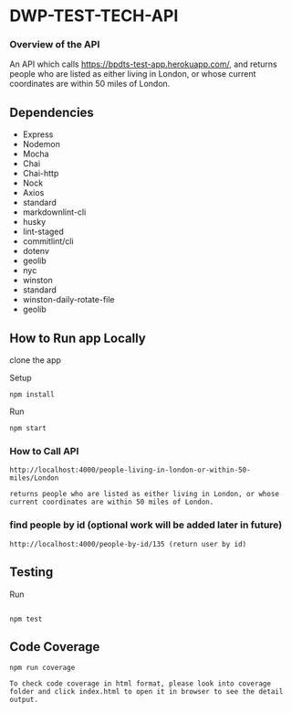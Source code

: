 # DWP-TEST-TECH-API

### Overview of the API

An API which calls https://bpdts-test-app.herokuapp.com/, and returns people who are listed as either living in London, or whose current coordinates are within 50 miles of London.

## Dependencies

- Express
- Nodemon
- Mocha
- Chai
- Chai-http
- Nock
- Axios
- standard
- markdownlint-cli
- husky
- lint-staged
- commitlint/cli
- dotenv
- geolib
- nyc
- winston
- standard
- winston-daily-rotate-file
- geolib


## How to Run app Locally

clone the app

Setup

```
npm install
```

Run

```
npm start
```

### How to Call API

```
http://localhost:4000/people-living-in-london-or-within-50-miles/London

returns people who are listed as either living in London, or whose current coordinates are within 50 miles of London.

```
###  find people by id (optional work will be added later in future)

```
http://localhost:4000/people-by-id/135 (return user by id)

```

## Testing

Run

```

npm test

```

## Code Coverage

```
npm run coverage

To check code coverage in html format, please look into coverage folder and click index.html to open it in browser to see the detail output.

```